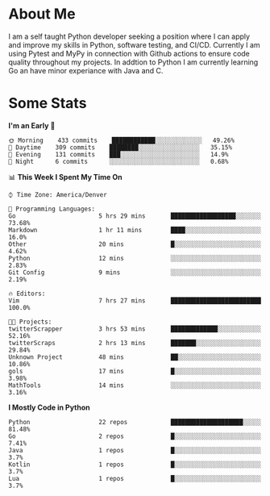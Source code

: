 # About Me
  I am a self taught Python developer seeking a position where I can apply and improve my skills in Python, software testing, and CI/CD. Currently I am using Pytest and MyPy in connection with Github actions to ensure code quality throughout my projects. In addtion to Python I am currently learning Go an have minor experiance with Java and C.
  
 # Some Stats
  
<!--START_SECTION:waka-->
**I'm an Early 🐤** 

```text
🌞 Morning    433 commits    ████████████░░░░░░░░░░░░░   49.26% 
🌆 Daytime    309 commits    ████████░░░░░░░░░░░░░░░░░   35.15% 
🌃 Evening    131 commits    ███░░░░░░░░░░░░░░░░░░░░░░   14.9% 
🌙 Night      6 commits      ░░░░░░░░░░░░░░░░░░░░░░░░░   0.68%

```


📊 **This Week I Spent My Time On** 

```text
⌚︎ Time Zone: America/Denver

💬 Programming Languages: 
Go                       5 hrs 29 mins       ██████████████████░░░░░░░   73.68% 
Markdown                 1 hr 11 mins        ████░░░░░░░░░░░░░░░░░░░░░   16.0% 
Other                    20 mins             █░░░░░░░░░░░░░░░░░░░░░░░░   4.62% 
Python                   12 mins             ░░░░░░░░░░░░░░░░░░░░░░░░░   2.83% 
Git Config               9 mins              ░░░░░░░░░░░░░░░░░░░░░░░░░   2.19%

🔥 Editors: 
Vim                      7 hrs 27 mins       █████████████████████████   100.0%

🐱‍💻 Projects: 
twitterScrapper          3 hrs 53 mins       █████████████░░░░░░░░░░░░   52.16% 
twitterScraps            2 hrs 13 mins       ███████░░░░░░░░░░░░░░░░░░   29.84% 
Unknown Project          48 mins             ██░░░░░░░░░░░░░░░░░░░░░░░   10.86% 
gols                     17 mins             █░░░░░░░░░░░░░░░░░░░░░░░░   3.98% 
MathTools                14 mins             ░░░░░░░░░░░░░░░░░░░░░░░░░   3.16%

```

**I Mostly Code in Python** 

```text
Python                   22 repos            ████████████████████░░░░░   81.48% 
Go                       2 repos             █░░░░░░░░░░░░░░░░░░░░░░░░   7.41% 
Java                     1 repos             █░░░░░░░░░░░░░░░░░░░░░░░░   3.7% 
Kotlin                   1 repos             █░░░░░░░░░░░░░░░░░░░░░░░░   3.7% 
Lua                      1 repos             █░░░░░░░░░░░░░░░░░░░░░░░░   3.7%

```



<!--END_SECTION:waka-->
